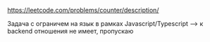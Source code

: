 https://leetcode.com/problems/counter/description/

Задача с ограничем на язык в рамках Javascript/Typescript --> к backend отношения не имеет, пропускаю
